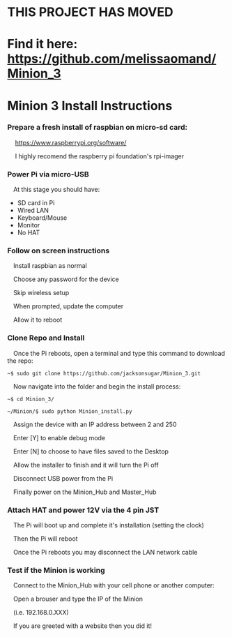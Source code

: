 # THIS PROJECT HAS MOVED

# Find it here: https://github.com/melissaomand/Minion_3

# Minion 3 Install Instructions

### Prepare a fresh install of raspbian on micro-sd card:

&emsp; https://www.raspberrypi.org/software/

&emsp; I highly recomend the raspberry pi foundation's rpi-imager

### Power Pi via micro-USB

&emsp;At this stage you should have:

- SD card in Pi
- Wired LAN
- Keyboard/Mouse
- Monitor
- No HAT

### Follow on screen instructions

&emsp;Install raspbian as normal

&emsp;Choose any password for the device

&emsp;Skip wireless setup

&emsp;When prompted, update the computer

&emsp;Allow it to reboot

### Clone Repo and Install

&emsp;Once the Pi reboots, open a terminal and type this command to download the repo:


  `~$ sudo git clone https://github.com/jacksonsugar/Minion_3.git`
  
&emsp;Now navigate into the folder and begin the install process:
  
  `~$ cd Minion_3/`
  
  `~/Minion/$ sudo python Minion_install.py`
  
  &emsp;Assign the device with an IP address between 2 and 250
  
  &emsp;Enter [Y] to enable debug mode
  
  &emsp;Enter [N] to choose to have files saved to the Desktop
  
  &emsp;Allow the installer to finish and it will turn the Pi off
  
  &emsp;Disconnect USB power from the Pi
  
  &emsp;Finally power on the Minion_Hub and Master_Hub
  
  ### Attach HAT and power 12V via the 4 pin JST
  
  &emsp;The Pi will boot up and complete it's installation (setting the clock)
  
  &emsp;Then the Pi will reboot
  
  &emsp;Once the Pi reboots you may disconnect the LAN network cable
  
  ### Test if the Minion is working
  
  &emsp;Connect to the Minion_Hub with your cell phone or another computer:
  
  &emsp;Open a brouser and type the IP of the Minion
  
  &emsp;(i.e. 192.168.0.XXX)
  
  &emsp;If you are greeted with a website then you did it!
  
  
  
  
  
